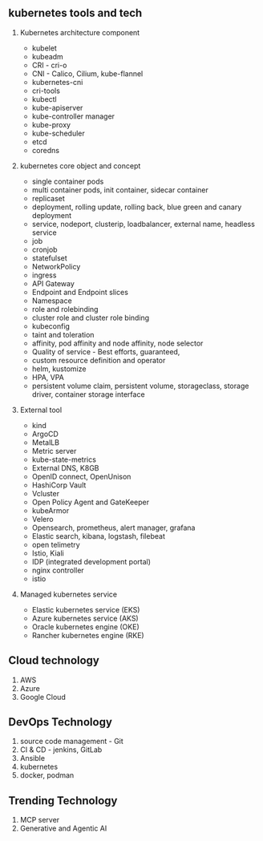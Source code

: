 ## kubernetes tools and tech 

1. Kubernetes architecture component
   - kubelet
   - kubeadm
   - CRI - cri-o
   - CNI - Calico, Cilium, kube-flannel
   - kubernetes-cni
   - cri-tools
   - kubectl
   - kube-apiserver
   - kube-controller manager
   - kube-proxy
   - kube-scheduler
   - etcd
   - coredns
2. kubernetes core object and concept
   - single container pods
   - multi container pods, init container, sidecar container 
   - replicaset
   - deployment, rolling update, rolling back, blue green and canary deployment
   - service, nodeport, clusterip, loadbalancer, external name, headless service
   - job
   - cronjob
   - statefulset
   - NetworkPolicy
   - ingress
   - API Gateway
   - Endpoint and Endpoint slices
   - Namespace
   - role and rolebinding
   - cluster role and cluster role binding
   - kubeconfig
   - taint and toleration
   - affinity, pod affinity and node affinity, node selector
   - Quality of service - Best efforts, guaranteed,
   - custom resource definition and operator
   - helm, kustomize
   - HPA, VPA
   - persistent volume claim, persistent volume, storageclass, storage driver, container storage interface
     
3. External tool
   - kind
   - ArgoCD
   - MetalLB
   - Metric server
   - kube-state-metrics
   - External DNS, K8GB
   - OpenID connect, OpenUnison
   - HashiCorp Vault
   - Vcluster
   - Open Policy Agent and GateKeeper
   - kubeArmor
   - Velero
   - Opensearch, prometheus, alert manager, grafana
   - Elastic search, kibana, logstash, filebeat
   - open telimetry
   - Istio, Kiali
   - IDP (integrated development portal)
   - nginx controller
   - istio
     
4. Managed kubernetes service
   - Elastic kubernetes service (EKS)
   - Azure kubernetes service (AKS)
   - Oracle kubernetes engine (OKE)
   - Rancher kubernetes engine (RKE)

## Cloud technology 
1. AWS
2. Azure
3. Google Cloud

## DevOps Technology
1. source code management - Git
2. CI & CD - jenkins, GitLab
3. Ansible
4. kubernetes
5. docker, podman
   
## Trending Technology 
1. MCP server
2. Generative and Agentic AI
   


          
